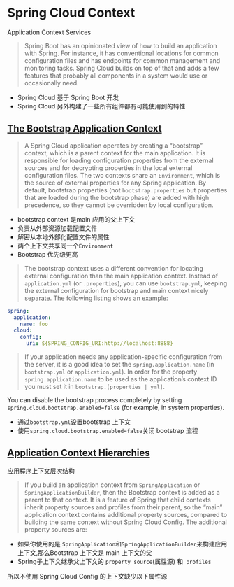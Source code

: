 # Spring Cloud Context 

Application Context Services 

> Spring Boot has an opinionated view of how to build an application with Spring. For instance, it has conventional locations for common configuration files and has endpoints for common management and monitoring tasks. Spring Cloud builds on top of that and adds a few features that probably all components in a system would use or occasionally need.

- Spring Cloud 基于 Spring Boot 开发
- Spring Cloud 另外构建了一些所有组件都有可能使用到的特性

## [The Bootstrap Application Context](https://cloud.spring.io/spring-cloud-static/Hoxton.RELEASE/reference/htmlsingle/#the-bootstrap-application-context)

> A Spring Cloud application operates by creating a “bootstrap” context, which is a parent context for the main application. It is responsible for loading configuration properties from the external sources and for decrypting properties in the local external configuration files. The two contexts share an `Environment`, which is the source of external properties for any Spring application. By default, bootstrap properties (not `bootstrap.properties` but properties that are loaded during the bootstrap phase) are added with high precedence, so they cannot be overridden by local configuration.

- bootstrap context 是main 应用的父上下文
- 负责从外部资源加载配置文件
- 解密从本地外部化配置文件的属性
- 两个上下文共享同一个`Environment`
- Bootstrap 优先级更高

> The bootstrap context uses a different convention for locating external configuration than the main application context. Instead of `application.yml` (or `.properties`), you can use `bootstrap.yml`, keeping the external configuration for bootstrap and main context nicely separate. The following listing shows an example:

```yaml
spring:
  application:
    name: foo
  cloud:
    config:
      uri: ${SPRING_CONFIG_URI:http://localhost:8888}
```

> If your application needs any application-specific configuration from the server, it is a good idea to set the `spring.application.name` (in `bootstrap.yml` or `application.yml`). In order for the property `spring.application.name` to be used as the application’s context ID you must set it in `bootstrap.[properties | yml]`.

You can disable the bootstrap process completely by setting `spring.cloud.bootstrap.enabled=false` (for example, in system properties).

- 通过`bootstrap.yml`设置bootstrap 上下文
- 使用`spring.cloud.bootstrap.enabled=false`关闭 bootstrap 流程

## [ Application Context Hierarchies](https://cloud.spring.io/spring-cloud-static/Hoxton.RELEASE/reference/htmlsingle/#application-context-hierarchies)

应用程序上下文层次结构

> If you build an application context from `SpringApplication` or `SpringApplicationBuilder`, then the Bootstrap context is added as a parent to that context. It is a feature of Spring that child contexts inherit property sources and profiles from their parent, so the “main” application context contains additional property sources, compared to building the same context without Spring Cloud Config. The additional property sources are:

- 如果你使用的是 `SpringApplication`和`SpringApplicationBuilder`来构建应用上下文,那么Bootstrap 上下文是 main 上下文的父
- Spring子上下文继承父上下文的 `property source`(属性源) 和` profiles`

所以不使用 Spring Cloud Config 的上下文缺少以下属性源